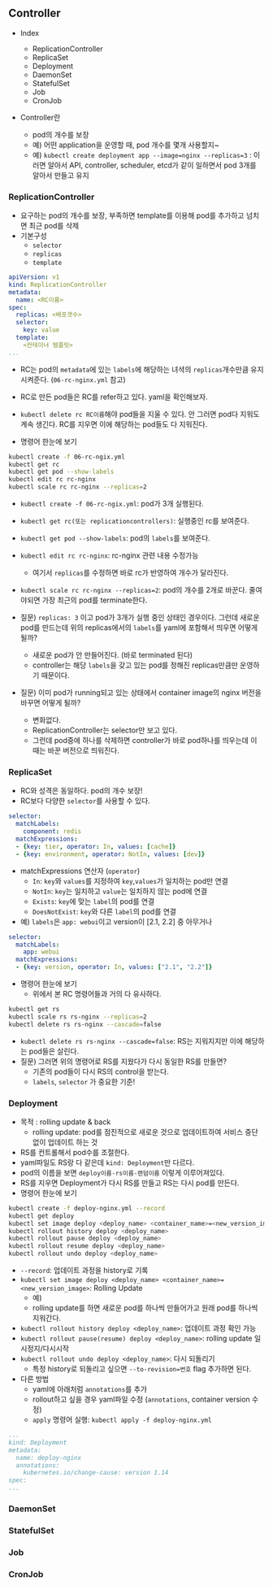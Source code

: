 ## Controller
- Index
    - ReplicationController
    - ReplicaSet
    - Deployment
    - DaemonSet
    - StatefulSet
    - Job
    - CronJob

- Controller란
    - pod의 개수를 보장
    - 예) 어떤 application을 운영할 때, pod 개수를 몇개 사용할지~
    - 예) `kubectl create deployment app --image=nginx --replicas=3` : 이러면 알아서 API, controller, scheduler, etcd가 같이 일하면서 pod 3개를 알아서 만들고 유지

### ReplicationController
- 요구하는 pod의 개수를 보장, 부족하면 template를 이용해 pod를 추가하고 넘치면 최근 pod를 삭제
- 기본구성
    - `selector`
    - `replicas`
    - `template`

```yaml
apiVersion: v1
kind: ReplicationController
metadata:
  name: <RC이름>
spec:
  replicas: <배포갯수>
  selector:
    key: value
  template:
    <컨테이너 템플릿>
...
```

- RC는 pod의 `metadata`에 있는 `labels`에 해당하는 녀셕의 `replicas`개수만큼 유지시켜준다. (`06-rc-nginx.yml` 참고)
- RC로 만든 pod들은 RC를 refer하고 있다. yaml을 확인해보자.
- `kubectl delete rc RC이름`해야 pod들을 지울 수 있다. 안 그러면 pod다 지워도 계속 생긴다. RC를 지우면 이에 해당하는 pod들도 다 지워진다.

- 명령어 한눈에 보기
```bash
kubectl create -f 06-rc-ngix.yml
kubectl get rc
kubectl get pod --show-labels
kubectl edit rc rc-nginx
kubectl scale rc rc-nginx --replicas=2
```
- `kubectl create -f 06-rc-ngix.yml`: pod가 3개 실행된다.
- `kubectl get rc(또는 replicationcontrollers)`: 실행중인 rc를 보여준다.
- `kubectl get pod --show-labels`: pod의 `labels`를 보여준다.
- `kubectl edit rc rc-nginx`: rc-nginx 관련 내용 수정가능
    - 여기서 `replicas`를 수정하면 바로 rc가 반영하여 개수가 달라진다.
- `kubectl scale rc rc-nginx --replicas=2`: pod의 개수를 2개로 바꾼다. 줄여야되면 가장 최근의 pod를 terminate한다.

- 질문) `replicas: 3` 이고 pod가 3개가 실행 중인 상태인 경우이다. 그런데 새로운 pod를 만드는데 위의 replicas에서의 `labels`를 yaml에 포함해서 띄우면 어떻게 될까?
    - 새로운 pod가 안 만들어진다. (바로 terminated 된다)
    - controller는 해당 `labels`을 갖고 있는 pod를 정해진 replicas만큼만 운영하기 때문이다.
- 질문) 이미 pod가 running되고 있는 상태에서 container image의 nginx 버전을 바꾸면 어떻게 될까?
    - 변화없다.
    - ReplicationController는 selector만 보고 있다.
    - 그런데 pod중에 하나를 삭제하면 controller가 바로 pod하나를 띄우는데 이 때는 바꾼 버전으로 띄워진다.

### ReplicaSet
- RC와 성격은 동일하다. pod의 개수 보장!
- RC보다 다양한 `selector`를 사용할 수 있다.
```yaml
selector:
  matchLabels:
    component: redis
  matchExpressions:
  - {key: tier, operator: In, values: [cache]}
  - {key: environment, operator: NotIn, values: [dev]}
```
- matchExpressions 연산자 (`operator`)
    - `In`: `key`와 `values`를 지정하여 `key`,`values`가 일치하는 pod만 연결
    - `NotIn`: `key`는 일치하고 `value`는 일치하지 않는 pod에 연결
    - `Exists`: `key`에 맞는 `label`의 pod를 연결
    - `DoesNotExist`: `key`와 다른 `label`의 pod를 연결 
- 예) `labels`은 `app: webui`이고 version이 [2.1, 2.2] 중 아무거나
```yaml
selector:
  matchLabels:
    app: webui
  matchExpressions:
  - {key: version, operator: In, values: ["2.1", "2.2"]}
```
- 명령어 한눈에 보기
    - 위에서 본 RC 명령어들과 거의 다 유사하다.
```bash
kubectl get rs
kubectl scale rs rs-nginx --replicas=2
kubectl delete rs rs-nginx --cascade=false
```
- `kubectl delete rs rs-nginx --cascade=false`: RS는 지워지지만 이에 해당하는 pod들은 살린다.
- 질문) 그러면 위의 명령어로 RS를 지웠다가 다시 동일한 RS를 만들면?
    - 기존의 pod들이 다시 RS의 control을 받는다.
    - `labels`, `selector` 가 중요한 기준!

### Deployment
- 목적 : rolling update & back
    - rolling update: pod를 점진적으로 새로운 것으로 업데이트하여 서비스 중단 없이 업데이트 하는 것
- RS를 컨트롤해서 pod수를 조절한다.
- yaml파일도 RS랑 다 같은데 `kind: Deployment`만 다르다.
- pod의 이름을 보면 `deploy이름-rs이름-랜덤이름` 이렇게 이루어져있다.
- RS를 지우면 Deployment가 다시 RS를 만들고 RS는 다시 pod를 만든다.
- 명령어 한눈에 보기
```bash
kubectl create -f deploy-nginx.yml --record
kubectl get deploy
kubectl set image deploy <deploy_name> <container_name>=<new_version_image> --record
kubectl rollout history deploy <deploy_name>
kubectl rollout pause deploy <deploy_name>
kubectl rollout resume deploy <deploy_name>
kubectl rollout undo deploy <deploy_name>
```
- `--record`: 업데이트 과정을 history로 기록
- `kubectl set image deploy <deploy_name> <container_name>=<new_version_image>`: Rolling Update
    - 예)
    - rolling update를 하면 새로운 pod를 하나씩 만들어가고 원래 pod를 하나씩 지워간다.
- `kubectl rollout history deploy <deploy_name>`: 업데이트 과정 확인 가능
- `kubectl rollout pause(resume) deploy <deploy_name>`: rolling update 일시정지/다시시작
- `kubectl rollout undo deploy <deploy_name>`: 다시 되돌리기
    - 특정 history로 되돌리고 싶으면 `--to-revision=번호` flag 추가하면 된다.
- 다른 방법
    - yaml에 아래처럼 `annotations`를 추가
    - rollout하고 싶을 경우 yaml파일 수정 (`annotations`, container version 수정)
    - `apply` 명령어 실행: `kubectl apply -f deploy-nginx.yml`
```yaml
...
kind: Deployment
metadata:
  name: deploy-nginx
  annotations:
    kubernetes.io/change-cause: version 1.14
spec:
...
```

### DaemonSet
### StatefulSet
### Job
### CronJob